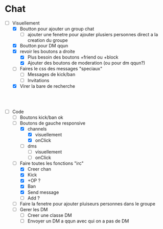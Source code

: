 # Chat

- [ ] Visuellement
  - [x] Boutton pour ajouter un group chat
    - [ ] ajouter une fenetre pour ajouter plusiers personnes direct a la creation du groupe
  - [x] Boutton pour DM qqun
  - [x] revoir les boutons a droite 
    - [x] Plus besoin des boutons +friend ou +block
    - [x] Ajouter des boutons de moderation (ou pour dm qqun?)
  - [ ] Faires le css des messages "speciaux"
    - [ ] Messages de kick/ban
    - [ ] Invitations
  - [x] Virer la bare de recherche
<br/>
<br/>

- [ ] Code
  - [ ] Boutons kick/ban ok
  - [ ] Boutons de gauche responsive
    - [x] channels
      - [x] visuellement
      - [x] onClick 
    - [ ] dms
      - [ ] visuellement
      - [ ] onClick
  - [ ] Faire toutes les fonctions "irc"
    - [x] Creer chan
    - [x] Kick
    - [x] +OP ?
    - [x] Ban
    - [x] Send message
    - [ ] Add ?
  - [ ] Faire la fenetre pour ajouter pluiseurs personnes dans le groupe
  - [ ] Gerer les DM
    - [ ] Creer une classe DM
    - [ ] Envoyer un DM a qqun avec qui on a pas de DM